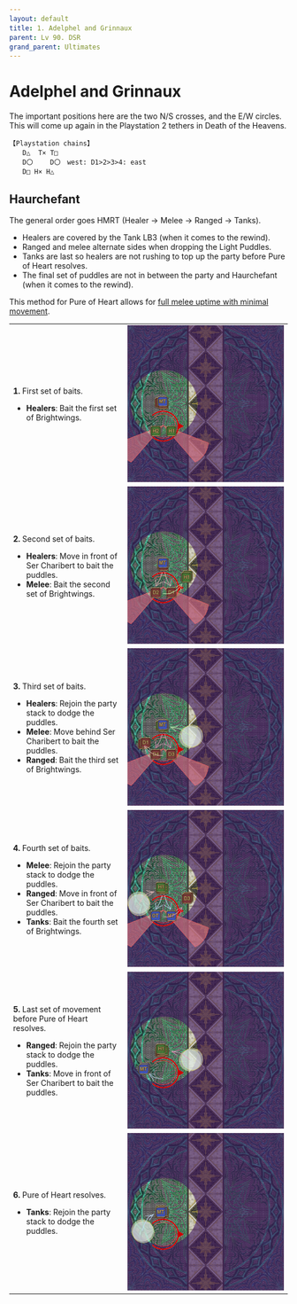```yaml
---
layout: default
title: 1. Adelphel and Grinnaux
parent: Lv 90. DSR
grand_parent: Ultimates
---
```


# Adelphel and Grinnaux

The important positions here are the two N/S crosses, and the E/W circles. This will come up again in the Playstation 2 tethers in Death of the Heavens.
```
【Playstation chains】
　　D△  T× T□
　　D〇　 　D〇　west: D1>2>3>4: east
　　D□ H× H△
```

## Haurchefant

The general order goes HMRT (Healer → Melee → Ranged → Tanks).

- Healers are covered by the Tank LB3 (when it comes to the rewind).
- Ranged and melee alternate sides when dropping the Light Puddles.
- Tanks are last so healers are not rushing to top up the party before Pure of Heart resolves.
- The final set of puddles are not in between the party and Haurchefant (when it comes to the rewind).

This method for Pure of Heart allows for [full melee uptime with minimal movement](https://clips.twitch.tv/SuaveOddArmadilloSeemsGood-VfDpqFIoUkVKUF7Q).

<table>
  <tr>
    <td><p><b>1.</b> First set of baits.</p><ul><li><b>Healers</b>: Bait the first set of Brightwings.</li></ul></td>
    <td><img src="../images/adelphel_and_grinnaux/haurchefant_01.jpg"></td>
  </tr>
  <tr>
    <td><p><b>2.</b> Second set of baits.</p><ul><li><b>Healers</b>: Move in front of Ser Charibert to bait the puddles.</li><li><b>Melee</b>: Bait the second set of Brightwings.</li></ul></td>
    <td><img src="../images/adelphel_and_grinnaux/haurchefant_02.jpg"></td>
  </tr>
  <tr>
    <td><p><b>3.</b> Third set of baits.</p><ul><li><b>Healers</b>: Rejoin the party stack to dodge the puddles.</li><li><b>Melee</b>: Move behind Ser Charibert to bait the puddles.</li><li><b>Ranged</b>: Bait the third set of Brightwings.</li></ul></td>
    <td><img src="../images/adelphel_and_grinnaux/haurchefant_03.jpg"></td>
  </tr>
  <tr>
    <td><p><b>4.</b> Fourth set of baits.</p><ul><li><b>Melee</b>: Rejoin the party stack to dodge the puddles.</li><li><b>Ranged</b>: Move in front of Ser Charibert to bait the puddles.</li><li><b>Tanks</b>: Bait the fourth set of Brightwings.</li></ul></td>
    <td><img src="../images/adelphel_and_grinnaux/haurchefant_04.jpg"></td>
  </tr>
  <tr>
    <td><p><b>5.</b> Last set of movement before Pure of Heart resolves.</p><ul><li><b>Ranged</b>: Rejoin the party stack to dodge the puddles.</li><li><b>Tanks</b>: Move in front of Ser Charibert to bait the puddles.</li></ul></td>
    <td><img src="../images/adelphel_and_grinnaux/haurchefant_05.jpg"></td>
  </tr>
  <tr>
    <td><p><b>6.</b> Pure of Heart resolves.</p><ul><li><b>Tanks</b>: Rejoin the party stack to dodge the puddles.</li></ul></td>
    <td><img src="../images/adelphel_and_grinnaux/haurchefant_06.jpg"></td>
  </tr>
</table>